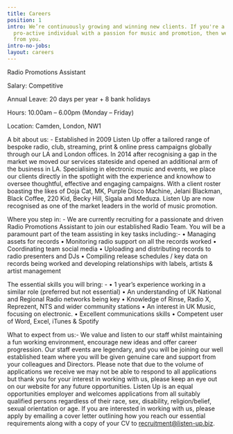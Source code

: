 ```yaml
---
title: Careers
position: 1
intro: We’re continuously growing and winning new clients. If you're a confident and
  pro-active individual with a passion for music and promotion, then we want to hear
  from you.
intro-no-jobs: 
layout: careers
---
```


Radio Promotions Assistant

Salary: 	Competitive

Annual Leave: 	20 days per year + 8 bank holidays

Hours: 	        10.00am – 6.00pm (Monday – Friday)

Location:       Camden, London, NW1

A bit about us: -
Established in 2009 Listen Up offer a tailored range of bespoke radio, club, streaming, print & online press campaigns globally through our LA and London offices. In 2014 after recognising a gap in the market we moved our services stateside and opened an additional arm of the business in LA. Specialising in electronic music and events, we place our clients directly in the spotlight with the experience and knowhow to oversee thoughtful, effective and engaging campaigns. With a client roster boasting the likes of Doja Cat, MK, Purple Disco Machine, Jelani Blackman, Black Coffee, 220 Kid, Becky Hill, Sigala and Meduza. Listen Up are now recognised as one of the market leaders in the world of music promotion. 

Where you step in: -
We are currently recruiting for a passionate and driven Radio Promotions Assistant to join our established Radio Team. You will be a paramount part of the team assisting in key tasks including:-
•	Managing assets for records
•	Monitoring radio support on all the records worked
•	Coordinating team social media
•	Uploading and distributing records to radio presenters and DJs
•	Compiling release schedules / key data on records being worked and developing relationships with labels, artists & artist management

The essential skills you will bring: -
•	1 year’s experience working in a similar role (preferred but not essential)
•	An understanding of UK National and Regional Radio networks being key
•	Knowledge of Rinse, Radio X, Reprezent, NTS and wider community stations 
•	An interest in UK Music, focusing on electronic. 
•	Excellent communications skills
•	Competent user of Word, Excel, iTunes & Spotify

What to expect from us:-
We value and listen to our staff whilst maintaining a fun working environment, encourage new ideas and offer career progression. Our staff events are legendary, and you will be joining our well established team where you will be given genuine care and support from your colleagues and Directors.
Please note that due to the volume of applications we receive we may not be able to respond to all applications but thank you for your interest in working with us, please keep an eye out on our website for any future opportunities.
Listen Up is an equal opportunities employer and welcomes applications from all suitably qualified persons regardless of their race, sex, disability, religion/belief, sexual orientation or age.
If you are interested in working with us, please apply by emailing a cover letter outlining how you reach our essential requirements along with a copy of your CV to recruitment@listen-up.biz.